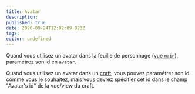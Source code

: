 ```yaml
---
title: Avatar
description: 
published: true
date: 2020-09-24T12:02:09.823Z
tags: 
editor: undefined
---
```


Quand vous utilisez un avatar dans la feuille de personnage ([vue `main`](/system-builder/component/view)), paramétrez son id en `avatar`.

Quand vous utilisez un avatar dans un [craft](/system-builder/general/craft), vous pouvez paramétrer son id comme vous le souhaitez, mais vous devrez spécifier cet id dans le champ "Avatar's id" de la vue/view du craft.
